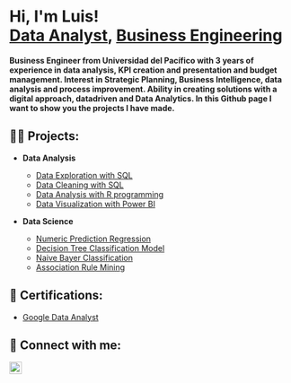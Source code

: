 <h1>Hi, I'm Luis! <br/><a href="https://github.com/LuisPando01">Data Analyst</a>, <a href="https://www.linkedin.com/in/luispando/">Business Engineering</a></h1>

<b>
Business Engineer from Universidad del Pacífico with 3 years of experience in data analysis, KPI creation and presentation and budget management. Interest in Strategic Planning, Business Intelligence,
data analysis and process improvement. Ability in creating solutions with a digital approach, datadriven and Data Analytics.
In this Github page I want to show you the projects I have made.
</b>

<h2>👨‍💻 Projects:</h2>

- <b>Data Analysis</b>

  - [Data Exploration with SQL](https://github.com/LuisPando01/Covid_Data_Exploration_with_SQL)
  - [Data Cleaning with SQL](https://github.com/LuisPando01/Housing_Data_Cleaning_with_SQL)
  - [Data Analysis with R programming](https://github.com/LuisPando01/Data_Analysis_with_R)
  - [Data Visualization with Power BI](https://github.com/LuisPando01/Data_Visualization_in_PowerBI)
    
- <b>Data Science</b>

  - [Numeric Prediction Regression](https://github.com/LuisPando01/Numeric_Prediction_Regression)
  - [Decision Tree Classification Model](https://github.com/LuisPando01/Decision_Tree_Classification)
  - [Naive Bayer Classification](https://github.com/LuisPando01/Naive_Bayes_Classification)
  - [Association Rule Mining](https://github.com/LuisPando01/Association-Rule-Mining)
  
 <h2>📄 Certifications:</h2>

- [Google Data Analyst](https://www.coursera.org/account/accomplishments/specialization/F7EUSBJACC5R)

<h2> 🤳 Connect with me:</h2>

[<img align="left" alt="JoshMadakor | LinkedIn" width="22px" src="https://cdn.jsdelivr.net/npm/simple-icons@v3/icons/linkedin.svg" />][linkedin]

[linkedin]: https://linkedin.com/in/luispando

<!--
**joshmadakor1/joshmadakor1** is a ✨ _special_ ✨ repository because its `README.md` (this file) appears on your GitHub profile.

Here are some ideas to get you started:

- 🔭 I’m currently working on ...
- 🌱 I’m currently learning ...
- 👯 I’m looking to collaborate on ...
- 🤔 I’m looking for help with ...
- 💬 Ask me about ...
- 📫 How to reach me: ...
- 😄 Pronouns: ...
- ⚡ Fun fact: ...
-->
